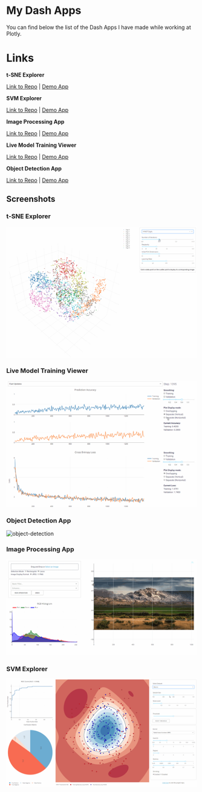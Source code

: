 # My Dash Apps
You can find below the list of the Dash Apps I have made while working at Plotly.
# Links
**t-SNE Explorer**

[Link to Repo](https://github.com/plotly/dash-tsne) | [Demo App](https://dash-tsne.plot.ly/)

**SVM Explorer**

[Link to Repo](https://github.com/plotly/dash-svm) | [Demo App](http://dash-svm.herokuapp.com/)

**Image Processing App**

[Link to Repo](https://github.com/plotly/dash-image-processing) | [Demo App](http://dash-image-processing.herokuapp.com/)

**Live Model Training Viewer**

[Link to Repo](https://github.com/plotly/dash-live-model-training) | [Demo App](https://dash-live-model-training.plot.ly/)

**Object Detection App**

[Link to Repo](https://github.com/plotly/dash-object-detection) | [Demo App](https://dash-object-detection.plot.ly/)

## Screenshots
### t-SNE Explorer
![tsne](images/tsne.gif)

### Live Model Training Viewer
![live-model-training](images/live-model-training.gif)

### Object Detection App
![object-detection](images/object-detection.gif)

### Image Processing App
![image-processing](images/image-processing.gif)

### SVM Explorer
![svm](images/svm.gif)
